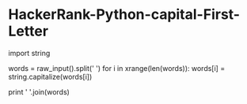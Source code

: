 # HackerRank-Python-capital-First-Letter
import string

words = raw_input().split(' ')
for i in xrange(len(words)):
    words[i] = string.capitalize(words[i])

print ' '.join(words)
